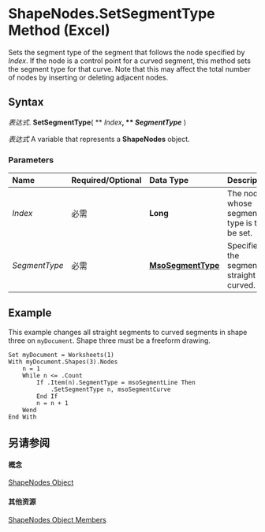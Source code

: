 
# ShapeNodes.SetSegmentType Method (Excel)

Sets the segment type of the segment that follows the node specified by  _Index_. If the node is a control point for a curved segment, this method sets the segment type for that curve. Note that this may affect the total number of nodes by inserting or deleting adjacent nodes.


## Syntax

 _表达式_. **SetSegmentType**( ** _Index_**, ** _SegmentType_** )

 _表达式_ A variable that represents a **ShapeNodes** object.


### Parameters



|**Name**|**Required/Optional**|**Data Type**|**Description**|
|:-----|:-----|:-----|:-----|
| _Index_|必需|**Long**|The node whose segment type is to be set.|
| _SegmentType_|必需|**[MsoSegmentType](http://msdn.microsoft.com/library/1a015227-8090-52a7-24f9-71d7e34fd05d%28Office.15%29.aspx)**|Specifies if the segment is straight or curved.|

## Example

This example changes all straight segments to curved segments in shape three on  `myDocument`. Shape three must be a freeform drawing.


```
Set myDocument = Worksheets(1) 
With myDocument.Shapes(3).Nodes 
    n = 1 
    While n <= .Count 
        If .Item(n).SegmentType = msoSegmentLine Then 
            .SetSegmentType n, msoSegmentCurve 
        End If 
        n = n + 1 
    Wend 
End With
```


## 另请参阅


#### 概念


[ShapeNodes Object](663721f1-8bd0-dd21-2362-fea2da3988bf.md)
#### 其他资源


[ShapeNodes Object Members](http://msdn.microsoft.com/library/3964c044-89e0-fb12-16c3-759a63248a24%28Office.15%29.aspx)